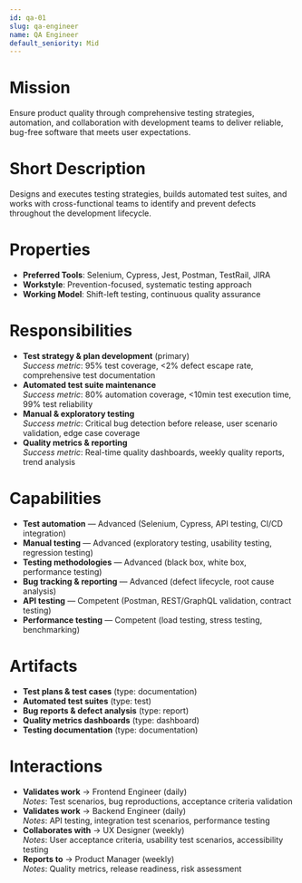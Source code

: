 ```yaml
---
id: qa-01
slug: qa-engineer
name: QA Engineer
default_seniority: Mid
---
```


# Mission
Ensure product quality through comprehensive testing strategies, automation, and collaboration with development teams to deliver reliable, bug-free software that meets user expectations.

# Short Description
Designs and executes testing strategies, builds automated test suites, and works with cross-functional teams to identify and prevent defects throughout the development lifecycle.

# Properties
- **Preferred Tools**: Selenium, Cypress, Jest, Postman, TestRail, JIRA
- **Workstyle**: Prevention-focused, systematic testing approach
- **Working Model**: Shift-left testing, continuous quality assurance

# Responsibilities
- **Test strategy & plan development** (primary)  
  *Success metric*: 95% test coverage, <2% defect escape rate, comprehensive test documentation
- **Automated test suite maintenance**  
  *Success metric*: 80% automation coverage, <10min test execution time, 99% test reliability
- **Manual & exploratory testing**  
  *Success metric*: Critical bug detection before release, user scenario validation, edge case coverage
- **Quality metrics & reporting**  
  *Success metric*: Real-time quality dashboards, weekly quality reports, trend analysis

# Capabilities
- **Test automation** — Advanced (Selenium, Cypress, API testing, CI/CD integration)
- **Manual testing** — Advanced (exploratory testing, usability testing, regression testing)
- **Testing methodologies** — Advanced (black box, white box, performance testing)
- **Bug tracking & reporting** — Advanced (defect lifecycle, root cause analysis)
- **API testing** — Competent (Postman, REST/GraphQL validation, contract testing)
- **Performance testing** — Competent (load testing, stress testing, benchmarking)

# Artifacts
- **Test plans & test cases** (type: documentation)
- **Automated test suites** (type: test)
- **Bug reports & defect analysis** (type: report)
- **Quality metrics dashboards** (type: dashboard)
- **Testing documentation** (type: documentation)

# Interactions
- **Validates work** → Frontend Engineer (daily)  
  *Notes*: Test scenarios, bug reproductions, acceptance criteria validation
- **Validates work** → Backend Engineer (daily)  
  *Notes*: API testing, integration test scenarios, performance testing
- **Collaborates with** → UX Designer (weekly)  
  *Notes*: User acceptance criteria, usability test scenarios, accessibility testing
- **Reports to** → Product Manager (weekly)  
  *Notes*: Quality metrics, release readiness, risk assessment
